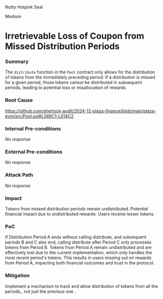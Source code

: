 Nutty Hotpink Seal

Medium

# Irretrievable Loss of Coupon  from Missed Distribution Periods

### Summary

 The `distribute` function in the `Pool` contract only allows for the distribution of tokens from the immediately preceding period. If a distribution is missed for a given period, those tokens cannot be distributed in subsequent periods, leading to potential loss or misallocation of rewards.

### Root Cause

https://github.com/sherlock-audit/2024-12-plaza-finance/blob/main/plaza-evm/src/Pool.sol#L589C1-L614C2

### Internal Pre-conditions

_No response_

### External Pre-conditions

_No response_

### Attack Path

_No response_

### Impact

Tokens from missed distribution periods remain undistributed. Potential financial impact due to undistributed rewards. Users receive lesser tokens.

### PoC

If Distribution Period A ends without calling distribute, and subsequent periods B and C also end, calling distribute after Period C only processes tokens from Period B. Tokens from Period A remain undistributed and are effectively lost due to the current implementation, which only handles the most recent period's tokens. This results in users missing out on rewards from Period A, impacting both financial outcomes and trust in the protocol.

### Mitigation

Implement a mechanism to track and allow distribution of tokens from all the  periods., not just the previous one .